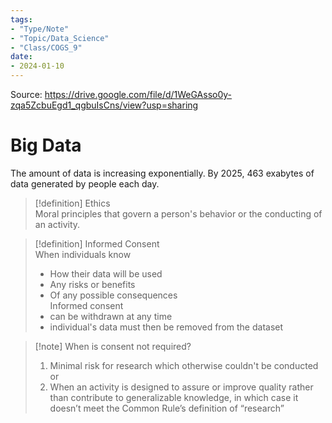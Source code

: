 ```yaml
---
tags:  
- "Type/Note"  
- "Topic/Data_Science"  
- "Class/COGS_9"  
date:  
- 2024-01-10  
---
```

  
Source: https://drive.google.com/file/d/1WeGAsso0y-zqa5ZcbuEgd1_qgbuIsCns/view?usp=sharing  
  
# Big Data  
The amount of data is increasing exponentially. By 2025, 463 exabytes of data generated by people each day.  
  
> [!definition] Ethics  
> Moral principles that govern a person's behavior or the conducting of an activity.  
  
> [!definition] Informed Consent  
> When individuals know  
> - How their data will be used  
> - Any risks or benefits  
> - Of any possible consequences  
> Informed consent  
> - can be withdrawn at any time  
> - individual's data must then be removed from the dataset  
  
> [!note] When is consent not required?  
> 1. Minimal risk for research which otherwise couldn't be conducted  
> or  
> 2. When an activity is designed to assure or improve quality rather than contribute to generalizable knowledge, in which case it doesn’t meet the Common Rule’s definition of “research”  
